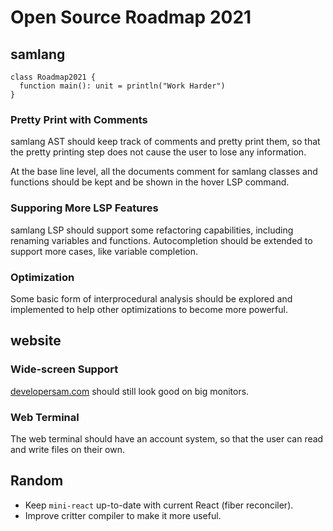 # Open Source Roadmap 2021

## samlang

```samlang
class Roadmap2021 {
  function main(): unit = println("Work Harder")
}
```

### Pretty Print with Comments

samlang AST should keep track of comments and pretty print them, so that the pretty printing step
does not cause the user to lose any information.

At the base line level, all the documents comment for samlang classes and functions should be kept
and be shown in the hover LSP command.

### Supporing More LSP Features

samlang LSP should support some refactoring capabilities, including renaming variables and
functions. Autocompletion should be extended to support more cases, like variable completion.

### Optimization

Some basic form of interprocedural analysis should be explored and implemented to help other
optimizations to become more powerful.

## website

### Wide-screen Support

[developersam.com](https://developersam.com) should still look good on big monitors.

### Web Terminal

The web terminal should have an account system, so that the user can read and write files on their
own.

## Random

- Keep `mini-react` up-to-date with current React (fiber reconciler).
- Improve critter compiler to make it more useful.
